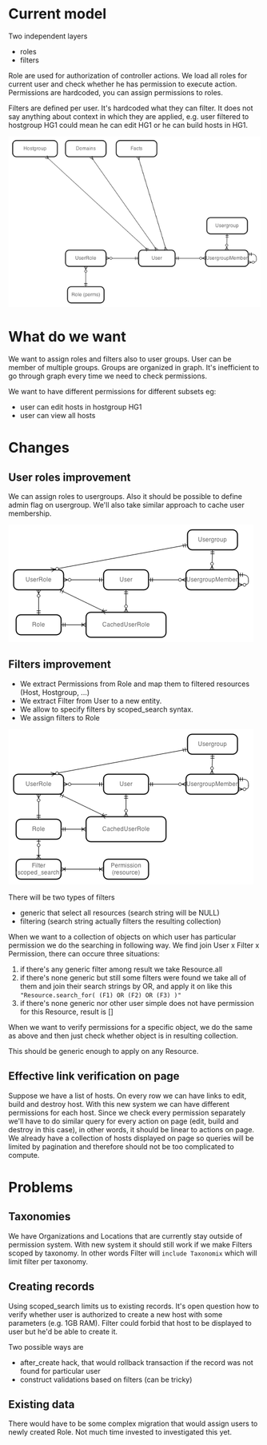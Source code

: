 # Current model

Two independent layers 

* roles
* filters

Role are used for authorization of controller actions. We load all roles for current user and check whether he has permission to execute action. Permissions are hardcoded, you can assign permissions to roles.

Filters are defined per user. It's hardcoded what they can filter. It does not say anything about context in which they are applied, e.g. user filtered to hostgroup HG1 could mean he can edit HG1 or he can build hosts in HG1.

![](1existing.png)

# What do we want

We want to assign roles and filters also to user groups. User can be member of multiple groups. Groups are organized in graph. It's inefficient to go through graph every time we need to check permissions.

We want to have different permissions for different subsets eg:

* user can edit hosts in hostgroup HG1
* user can view all hosts

# Changes

## User roles improvement

We can assign roles to usergroups. Also it should be possible to define admin flag on usergroup. We'll also take similar approach to cache user membership.

![](2cached.png)

## Filters improvement

* We extract Permissions from Role and map them to filtered resources (Host, Hostgroup, ...)
* We extract Filter from User to a new entity.
* We allow to specify filters by scoped_search syntax.
* We assign filters to Role

![](3filters.png)

There will be two types of filters

* generic that select all resources (search string will be NULL)
* filtering (search string actually filters the resulting collection)

When we want to a collection of objects on which user has particular permission we do the searching in following way. We find join User x Filter x Permission, there can occure three situations:

1. if there's any generic filter among result we take Resource.all
2. if there's none generic but still some filters were found we take all of them and join their search strings by OR, and apply it on like this ```"Resource.search_for( (F1) OR (F2) OR (F3) )"``` 
3. if there's none generic nor other user simple does not have permission for this Resource, result is []

When we want to verify permissions for a specific object, we do the same as above and then just check whether object is in resulting collection.

This should be generic enough to apply on any Resource.

## Effective link verification on page

Suppose we have a list of hosts. On every row we can have links to edit, build and destroy host. With this new system we can have different permissions for each host. Since we check every permission separately we'll have to do similar query for every action on page (edit, build and destroy in this case), in other words, it should be linear to actions on page. We already have a collection of hosts displayed on page so queries will be limited by pagination and therefore should not be too complicated to compute.

# Problems

## Taxonomies

We have Organizations and Locations that are currently stay outside of permission system. With new system it should still work if we make Filters scoped by taxonomy. In other words Filter will ```include Taxonomix``` which will limit filter per taxonomy.

## Creating records

Using scoped_search limits us to existing records. It's open question how to verify whether user is authorized to create a new host with some parameters (e.g. 1GB RAM). Filter could forbid that host to be displayed to user but he'd be able to create it.

Two possible ways are

* after_create hack, that would rollback transaction if the record was not found for particular user
* construct validations based on filters (can be tricky)

## Existing data

There would have to be some complex migration that would assign users to newly created Role. Not much time invested to investigated this yet.


